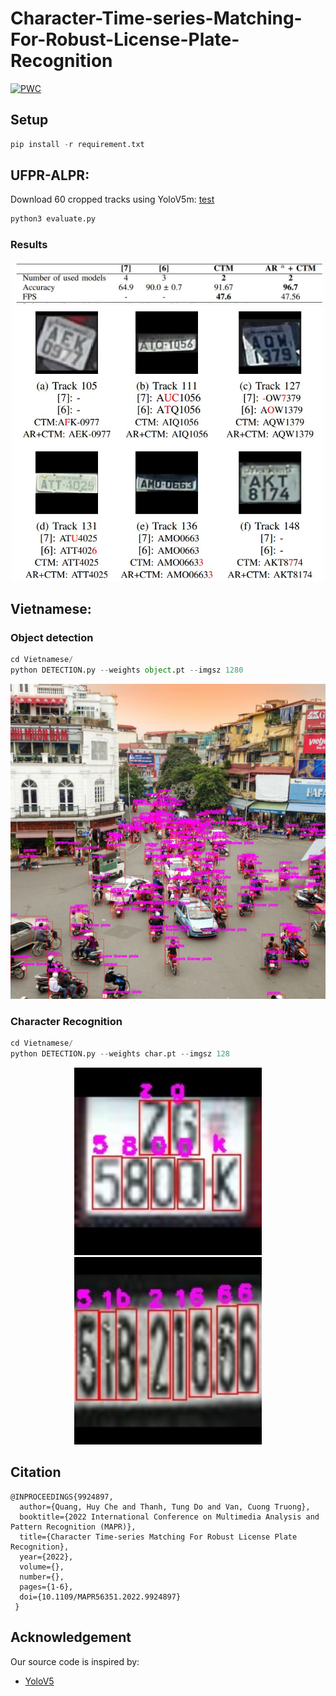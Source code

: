 # Character-Time-series-Matching-For-Robust-License-Plate-Recognition
[![PWC](https://img.shields.io/endpoint.svg?url=https://paperswithcode.com/badge/character-time-series-matching-for-robust/license-plate-recognition-on-ufpr-alpr)](https://paperswithcode.com/sota/license-plate-recognition-on-ufpr-alpr?p=character-time-series-matching-for-robust)
## Setup
```python
pip install -r requirement.txt
```
## UFPR-ALPR:

Download 60 cropped tracks using YoloV5m: [test](https://drive.google.com/file/d/1k1AtPXq7nVQDYBUW3luVei2S0jzvXfKx/view?usp=share_link)
```python
python3 evaluate.py
```

### Results

<div align=center>
<img src=img/table.jpg width='500'>
</div>
<div align=center>
<img src=img/fig.jpg width='500'>
</div>

## Vietnamese:

### Object detection

```python
cd Vietnamese/
python DETECTION.py --weights object.pt --imgsz 1280
```
<div align=center>
<img src='Vietnamese/img/vn.jpg' width='600'>
</div>

### Character Recognition

```python
cd Vietnamese/
python DETECTION.py --weights char.pt --imgsz 128
```
<div align=center>
<img src='Vietnamese/img/plate1.jpg' width='300'>
  <img src='Vietnamese/img/plate2.jpg' width='300'>
</div>

## Citation

```
@INPROCEEDINGS{9924897,
  author={Quang, Huy Che and Thanh, Tung Do and Van, Cuong Truong},
  booktitle={2022 International Conference on Multimedia Analysis and Pattern Recognition (MAPR)}, 
  title={Character Time-series Matching For Robust License Plate Recognition}, 
  year={2022},
  volume={},
  number={},
  pages={1-6},
  doi={10.1109/MAPR56351.2022.9924897}
 }
```

## Acknowledgement
Our source code is inspired by:
- [YoloV5](https://github.com/ultralytics/yolov5)


